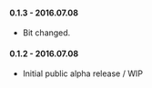 #### 0.1.3 - 2016.07.08
* Bit changed.

#### 0.1.2 - 2016.07.08
* Initial public alpha release / WIP
